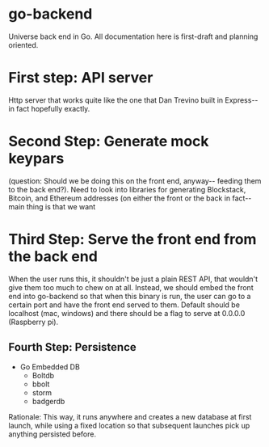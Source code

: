 # go-backend

Universe back end in Go.  All documentation here is first-draft and planning oriented.

# First step: API server
Http server that works quite like the one that Dan Trevino built in Express-- in fact hopefully exactly.  

# Second Step:  Generate mock keypars
(question: Should we be doing this on the front end, anyway-- feeding them to the back end?).  Need to look into libraries for generating Blockstack, Bitcoin, and Ethereum addresses (on either the front or the back in fact-- main thing is that we want 

# Third Step: Serve the front end from the back end

When the user runs this, it shouldn't be just a plain REST API, that wouldn't give them too much to chew on at all.  Instead, we should embed the front end into go-backend so that when this binary is run, the user can go to a certain port and have the front end served to them.  Default should be localhost (mac, windows) and there should be a flag to serve at 0.0.0.0 (Raspberry pi).  


## Fourth Step: Persistence
* Go Embedded DB
  * Boltdb
  * bbolt
  * storm
  * badgerdb
  
Rationale: This way, it runs anywhere and creates a new database at first launch, while using a fixed location so that subsequent launches pick up anything persisted before.
